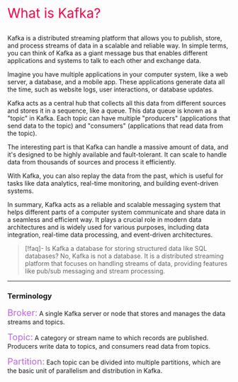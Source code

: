 <p style="color:#ff0048;font-size:30px">What is Kafka?</p>
Kafka is a distributed streaming platform that allows you to publish, store, and process streams of data in a scalable and reliable way. In simple terms, you can think of Kafka as a giant message bus that enables different applications and systems to talk to each other and exchange data.

Imagine you have multiple applications in your computer system, like a web server, a database, and a mobile app. These applications generate data all the time, such as website logs, user interactions, or database updates.

Kafka acts as a central hub that collects all this data from different sources and stores it in a sequence, like a queue. This data queue is known as a "topic" in Kafka. Each topic can have multiple "producers" (applications that send data to the topic) and "consumers" (applications that read data from the topic).

The interesting part is that Kafka can handle a massive amount of data, and it's designed to be highly available and fault-tolerant. It can scale to handle data from thousands of sources and process it efficiently.

With Kafka, you can also replay the data from the past, which is useful for tasks like data analytics, real-time monitoring, and building event-driven systems.

In summary, Kafka acts as a reliable and scalable messaging system that helps different parts of a computer system communicate and share data in a seamless and efficient way. It plays a crucial role in modern data architectures and is widely used for various purposes, including data integration, real-time data processing, and event-driven architectures.


> [!faq]- Is Kafka a database for storing structured data like SQL databases?
> No, Kafka is not a database. It is a distributed streaming platform that focuses on handling streams of data, providing features like pub/sub messaging and stream processing.

---

### Terminology
<p><span style="color:#bb6be3;font-size:20px">Broker:</span> A single Kafka server or node that stores and manages the data streams and topics.</p>


<p><span style="color:#bb6be3;font-size:20px">Topic:</span> A category or stream name to which records are published. Producers write data to topics, and consumers read data from topics.</p>


<p><span style="color:#bb6be3;font-size:20px">Partition:</span> Each topic can be divided into multiple partitions, which are the basic unit of parallelism and distribution in Kafka.</p>

